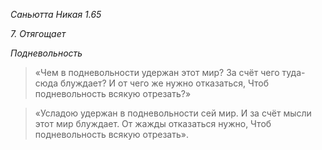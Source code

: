 *Саньютта Никая 1\.65*

*7\. Отягощает*

*Подневольность*

> «Чем в подневольности удержан этот мир?
> За счёт чего туда\-сюда блуждает?
> И от чего же нужно отказаться,
> Чтоб подневольность всякую отрезать?»

> «Усладою удержан в подневольности сей мир\.
> И за счёт мысли этот мир блуждает\.
> От жажды отказаться нужно,
> Чтоб подневольность всякую отрезать»\.
